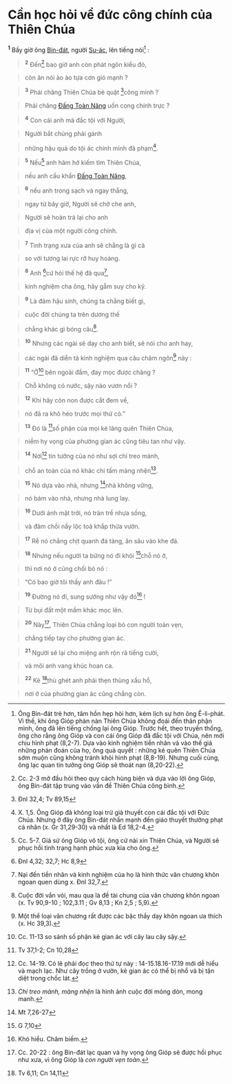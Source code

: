 # Cần học hỏi về đức công chính của Thiên Chúa
<sup><b>1</b></sup> Bấy giờ ông [Bin-đát](), người [Su-ác](), lên tiếng nói[^1] :


> <sup><b>2</b></sup> Đến[^2] bao giờ anh còn phát ngôn kiểu đó,
>


> còn ăn nói ào ào tựa cơn gió mạnh ?
>


> <sup><b>3</b></sup> Phải chăng Thiên Chúa bẻ quặt [^1*]công minh ?
>


> Phải chăng [Đấng Toàn Năng]() uốn cong chính trực ?
>


> <sup><b>4</b></sup> Con cái anh mà đắc tội với Người,
>


> Người bắt chúng phải gánh
>


> những hậu quả do tội ác chính mình đã phạm[^3].
>


> <sup><b>5</b></sup> Nếu[^4] anh hăm hở kiếm tìm Thiên Chúa,
>


> nếu anh cầu khẩn [Đấng Toàn Năng](),
>


> <sup><b>6</b></sup> nếu anh trong sạch và ngay thẳng,
>


> ngay từ bây giờ, Người sẽ chở che anh,
>


> Người sẽ hoàn trả lại cho anh
>


> địa vị của một người công chính.
>


> <sup><b>7</b></sup> Tình trạng xưa của anh sẽ chẳng là gì cả
>


> so với tương lai rực rỡ huy hoàng.
>


> <sup><b>8</b></sup> Anh [^2*]cứ hỏi thế hệ đã qua[^5],
>


> kinh nghiệm cha ông, hãy gẫm suy cho kỹ.
>


> <sup><b>9</b></sup> Là đám hậu sinh, chúng ta chẳng biết gì,
>


> cuộc đời chúng ta trên dương thế
>


> chẳng khác gì bóng câu[^6].
>


> <sup><b>10</b></sup> Nhưng các ngài sẽ dạy cho anh biết, sẽ nói cho anh hay,
>


> các ngài đã diễn tả kinh nghiệm qua câu châm ngôn[^7] này :
>


> <sup><b>11</b></sup> “Ở[^8] bên ngoài đầm, đay mọc được chăng ?
>


> Chỗ không có nước, sậy nào vươn nổi ?
>


> <sup><b>12</b></sup> Khi hãy còn non được cắt đem về,
>


> nó đã ra khô héo trước mọi thứ cỏ.”
>


> <sup><b>13</b></sup> Đó là [^3*]số phận của mọi kẻ lãng quên Thiên Chúa,
>


> niềm hy vọng của phường gian ác cũng tiêu tan như vậy.
>


> <sup><b>14</b></sup> Nơi[^9] tin tưởng của nó như sợi chỉ treo mành,
>


> chỗ an toàn của nó khác chi tấm màng nhện[^10].
>


> <sup><b>15</b></sup> Nó dựa vào nhà, nhưng [^4*]nhà không vững,
>


> nó bám vào nhà, nhưng nhà lung lay.
>


> <sup><b>16</b></sup> Dưới ánh mặt trời, nó tràn trề nhựa sống,
>


> và đâm chồi nẩy lộc toả khắp thửa vườn.
>


> <sup><b>17</b></sup> Rễ nó chằng chịt quanh đá tảng, ăn sâu vào khe đá.
>


> <sup><b>18</b></sup> Nhưng nếu người ta bứng nó đi khỏi [^5*]chỗ nó ở,
>


> thì nơi nó ở cũng chối bỏ nó :
>


> “Có bao giờ tôi thấy anh đâu !”
>


> <sup><b>19</b></sup> Đường nó đi, sung sướng như vậy đó[^11] !
>


> Từ bụi đất một mầm khác mọc lên.
>


> <sup><b>20</b></sup> Này[^12], Thiên Chúa chẳng loại bỏ con người toàn vẹn,
>


> chẳng tiếp tay cho phường gian ác.
>


> <sup><b>21</b></sup> Người sẽ lại cho miệng anh rộn rã tiếng cười,
>


> và môi anh vang khúc hoan ca.
>


> <sup><b>22</b></sup> Kẻ [^6*]thù ghét anh phải thẹn thùng xấu hổ,
>


> nơi ở của phường gian ác cũng chẳng còn.
>

[^1]: Ông Bin-đát trẻ hơn, tâm hồn hẹp hòi hơn, kém lịch sự hơn ông Ê-li-phát. Vì thế, khi ông Gióp phàn nàn Thiên Chúa không đoái đến thân phận mình, ông đã lên tiếng chống lại ông Gióp. Trước hết, theo truyền thống, ông cho rằng ông Gióp và con cái ông Gióp đã đắc tội với Chúa, nên mới chịu hình phạt (8,2-7). Dựa vào kinh nghiệm tiền nhân và vào thế giá những phán đoán của họ, ông quả quyết : những kẻ quên Thiên Chúa sớm muộn cũng không tránh khỏi hình phạt (8,8-19). Nhưng cuối cùng, ông lạc quan tin tưởng ông Gióp sẽ thoát nạn (8,20-22).
[^2]: Cc. 2-3 mở đầu hỏi theo quy cách hùng biện và dựa vào lời ông Gióp, ông Bin-đát tập trung vào vấn đề Thiên Chúa công bình.
[^3]: X. 1,5. Ông Gióp đã không loại trừ giả thuyết con cái đắc tội với Đức Chúa. Nhưng ở đây ông Bin-đát nhấn mạnh đến giáo thuyết thưởng phạt cá nhân (x. Gr 31,29-30) và nhất là Ed 18,2-4.
[^4]: Cc. 5-7. Giả sử ông Gióp vô tội, ông cứ nài xin Thiên Chúa, và Người sẽ phục hồi tình trạng hạnh phúc xưa kia cho ông.
[^5]: Nại đến tiền nhân và kinh nghiệm của họ là hình thức văn chương khôn ngoan quen dùng x. Đnl 32,7.
[^6]: Cuộc đời vắn vỏi, mau qua là đề tài chung của văn chương khôn ngoan (x. Tv 90,9-10 ; 102,3.11 ; Gv 8,13 ; Kn 2,5 ; 5,9).
[^7]: Một thể loại văn chương rất được các bậc thầy dạy khôn ngoan ưa thích (x. Hc 39,3).
[^8]: Cc. 11-13 so sánh số phận kẻ gian ác với cây lau cây sậy.
[^9]: Cc. 14-19. Có lẽ phải đọc theo thứ tự này : 14-15.18.16-17.19 mới dễ hiểu và mạch lạc. Như cây trồng ở vườn, kẻ gian ác có thể bị nhổ và bị tận diệt trong chốc lát.
[^10]: *Chỉ treo mành, màng nhện* là hình ảnh cuộc đời mỏng dòn, mong manh.
[^11]: Khó hiểu. Châm biếm.
[^12]: Cc. 20-22 : ông Bin-đát lạc quan và hy vọng ông Gióp sẽ được hồi phục như xưa, vì ông Gióp là *con người vẹn toàn*.
[^1*]: Đnl 32,4; Tv 89,15
[^2*]: Đnl 4,32; 32,7; Hc 8,9
[^3*]: Tv 37,1-2; Cn 10,28
[^4*]: Mt 7,26-27
[^5*]: G 7,10
[^6*]: Tv 6,11; Cn 14,11